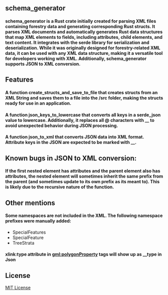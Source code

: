 ## schema_generator

#### schema_generator is a Rust crate initially created for parsing XML files containing forestry data and generating corresponding Rust structs. It parses XML documents and automatically generates Rust data structures that map XML elements to fields, including attributes, child elements, and text content. It integrates with the serde library for serialization and deserialization. While it was originally designed for forestry-related XML data, it can be used with any XML data structure, making it a versatile tool for developers working with XML. Additionally, schema_generator supports JSON to XML conversion.

## Features

#### A function **create_structs_and_save_to_file** that creates structs from an XML String and saves them to a file into the /src folder, making the structs ready for use in an application.

#### A function **json_keys_to_lowercase** that converts all keys in a serde_json value to lowercase. Additionally, it replaces all @ characters with __ to avoid unexpected behavior during JSON processing.

#### A function **json_to_xml** that converts JSON data into XML format. Attribute keys in the JSON are expected to be marked with __.

## Known bugs in JSON to XML conversion:

#### If the first nested element has attributes and the parent element also has attributes, the nested element will sometimes inherit the same prefix from the parent (and sometimes update to its own prefix as its meant to). This is likely due to the recursive nature of the function.

## Other mentions

#### Some namespaces are not included in the XML. The following namespace prefixes were manually added:
- SpecialFeatures
- SpecialFeature
- TreeStrata

#### xlink:type attribute in <gml:polygonProperty> tags will show up as __type in Json

## License

[MIT License](LICENSE)